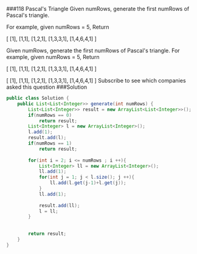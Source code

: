 ###118 Pascal's Triangle
Given numRows, generate the first numRows of Pascal's triangle.

For example, given numRows = 5,
Return

[
     [1],
    [1,1],
   [1,2,1],
  [1,3,3,1],
 [1,4,6,4,1]
]

Given numRows, generate the first numRows of Pascal's triangle.
For example, given numRows = 5,
Return

[
     [1],
    [1,1],
   [1,2,1],
  [1,3,3,1],
 [1,4,6,4,1]
]


[
     [1],
    [1,1],
   [1,2,1],
  [1,3,3,1],
 [1,4,6,4,1]
]
Subscribe to see which companies asked this question
###Solution
```java
public class Solution {
    public List<List<Integer>> generate(int numRows) {
        List<List<Integer>> result = new ArrayList<List<Integer>>();
        if(numRows == 0)
            return result;
        List<Integer> l = new ArrayList<Integer>();
        l.add(1);
        result.add(l);
        if(numRows == 1)
            return result;
        
        for(int i = 2; i <= numRows ; i ++){
            List<Integer> ll = new ArrayList<Integer>();
            ll.add(1);
            for(int j = 1; j < l.size(); j ++){
                ll.add(l.get(j-1)+l.get(j));
            }
            ll.add(1);
            
            result.add(ll);
            l = ll;
        }
        
        
        return result;
    }
}